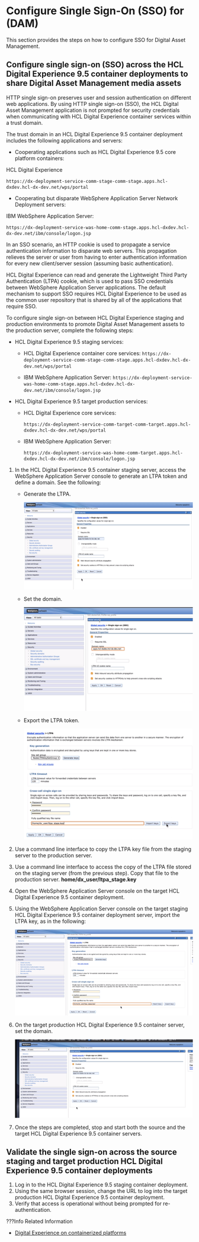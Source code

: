 # Configure Single Sign-On \(SSO\) for \(DAM\)

This section provides the steps on how to configure SSO for Digital Asset Management.

## Configure single sign-on \(SSO\) across the HCL Digital Experience 9.5 container deployments to share Digital Asset Management media assets

HTTP single sign-on preserves user and session authentication on different web applications. By using HTTP single sign-on \(SSO\), the HCL Digital Asset Management application is not prompted for security credentials when communicating with HCL Digital Experience container services within a trust domain.

The trust domain in an HCL Digital Experience 9.5 container deployment includes the following applications and servers:

-   Cooperating applications such as HCL Digital Experience 9.5 core platform containers:

HCL Digital Experience

```
https://dx-deployment-service-comm-stage-comm-stage.apps.hcl-dxdev.hcl-dx-dev.net/wps/portal
```

-   Cooperating but disparate WebSphere Application Server Network Deployment servers:

IBM WebSphere Application Server:

```
https://dx-deployment-service-was-home-comm-stage.apps.hcl-dxdev.hcl-dx-dev.net/ibm/console/logon.jsp
```

In an SSO scenario, an HTTP cookie is used to propagate a service authentication information to disparate web servers. This propagation relieves the server or user from having to enter authentication information for every new client/server session \(assuming basic authentication\).

HCL Digital Experience can read and generate the Lightweight Third Party Authentication \(LTPA\) cookie, which is used to pass SSO credentials between WebSphere Application Server applications. The default mechanism to support SSO requires HCL Digital Experience to be used as the common user repository that is shared by all of the applications that require SSO.

To configure single sign-on between HCL Digital Experience staging and production environments to promote Digital Asset Management assets to the production server, complete the following steps:

-   HCL Digital Experience 9.5 staging services:

    -   HCL Digital Experience container core services:
            ```
            https://dx-deployment-service-comm-stage-comm-stage.apps.hcl-dxdev.hcl-dx-dev.net/wps/portal
            ```

    -   IBM WebSphere Application Server:
            ```
            https://dx-deployment-service-was-home-comm-stage.apps.hcl-dxdev.hcl-dx-dev.net/ibm/console/logon.jsp
            ```


-   HCL Digital Experience 9.5 target production services:

    -   HCL Digital Experience core services:

        ```
        https://dx-deployment-service-comm-target-comm-target.apps.hcl-dxdev.hcl-dx-dev.net/wps/portal
        ```

    -   IBM WebSphere Application Server:

        ```
        https://dx-deployment-service-was-home-comm-target.apps.hcl-dxdev.hcl-dx-dev.net/ibm/console/logon.jsp
        ```


1.  In the HCL Digital Experience 9.5 container staging server, access the WebSphere Application Server console to generate an LTPA token and define a domain. See the following:
    -   Generate the LTPA.

        ![Global security > Single sign-on (SSO) screen](../../../images/dam_sso_01.png)

    -   Set the domain.

        ![Enter a domain name](../../../images/dam_sso_02.png)

    -   Export the LTPA token.

        ![Export the LTPA key](../../../images/dam_sso_03.png)

2.  Use a command line interface to copy the LTPA key file from the staging server to the production server.
3.  Use a command line interface to access the copy of the LTPA file stored on the staging server \(from the previous step\). Copy that file to the production server. **home/dx\_user/ltpa\_stage.key**
4.  Open the WebSphere Application Server console on the target HCL Digital Experience 9.5 container deployment.
5.  Using the WebSphere Application Server console on the target staging HCL Digital Experience 9.5 container deployment server, import the LTPA key, as in the following:

    ![Import the LTPA key](../../../images/dam_sso_04.png)

6.  On the target production HCL Digital Experience 9.5 container server, set the domain.

    ![Set the domain](../../../images/dam_sso_05.png)

7.  Once the steps are completed, stop and start both the source and the target HCL Digital Experience 9.5 container servers.

## Validate the single sign-on across the source staging and target production HCL Digital Experience 9.5 container deployments

1.  Log in to the HCL Digital Experience 9.5 staging container deployment.
2.  Using the same browser session, change the URL to log into the target production HCL Digital Experience 9.5 container deployment.
3.  Verify that access is operational without being prompted for re-authentication.

<!--
## HCL Digital Experience Solution Feedback

HCL Digital Experience is interested in your experience and feedback working with HCL Digital Experience 9.5 release software. To offer comments or issues on your findings, please access the [HCL Digital Experience 9.5 Feedback Reporting application](https://www.hclleap.com/apps/secure/org/app/158bbc7c-f357-4ef0-8023-654dd90780d4/launch/index.html?form=F_Form1).-->

???Info Related Information
   - [Digital Experience on containerized platforms](../../../deployment/index.md)